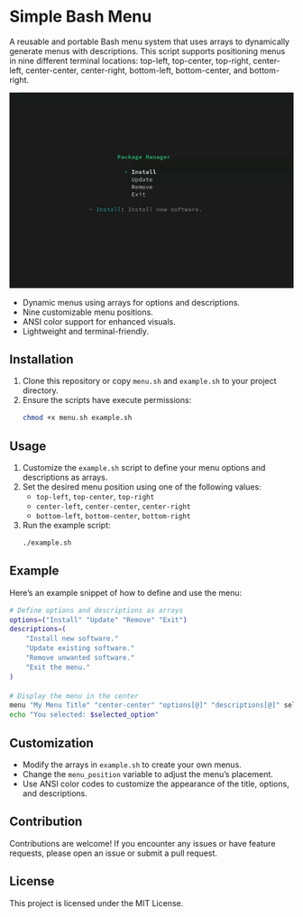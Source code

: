# Simple Bash Menu

A reusable and portable Bash menu system that uses arrays to dynamically generate menus with descriptions. This script supports positioning menus in nine different terminal locations: top-left, top-center, top-right, center-left, center-center, center-right, bottom-left, bottom-center, and bottom-right.
<p align="center">
  <img src="https://github.com/bjensen91/simple-bash-menu/blob/main/demo.gif" alt="Simple Bash Menu GIF" width="600">
</p>

- Dynamic menus using arrays for options and descriptions.
- Nine customizable menu positions.
- ANSI color support for enhanced visuals.
- Lightweight and terminal-friendly.

## Installation

1. Clone this repository or copy `menu.sh` and `example.sh` to your project directory.
2. Ensure the scripts have execute permissions:
   ```bash
   chmod +x menu.sh example.sh
   ```

## Usage

1. Customize the `example.sh` script to define your menu options and descriptions as arrays.
2. Set the desired menu position using one of the following values:
   - `top-left`, `top-center`, `top-right`
   - `center-left`, `center-center`, `center-right`
   - `bottom-left`, `bottom-center`, `bottom-right`
3. Run the example script:
   ```bash
   ./example.sh
   ```

## Example

Here’s an example snippet of how to define and use the menu:

```bash
# Define options and descriptions as arrays
options=("Install" "Update" "Remove" "Exit")
descriptions=(
    "Install new software."
    "Update existing software."
    "Remove unwanted software."
    "Exit the menu."
)

# Display the menu in the center
menu "My Menu Title" "center-center" "options[@]" "descriptions[@]" selected_option
echo "You selected: $selected_option"
```

## Customization

- Modify the arrays in `example.sh` to create your own menus.
- Change the `menu_position` variable to adjust the menu’s placement.
- Use ANSI color codes to customize the appearance of the title, options, and descriptions.

## Contribution

Contributions are welcome! If you encounter any issues or have feature requests, please open an issue or submit a pull request.

## License

This project is licensed under the MIT License.
